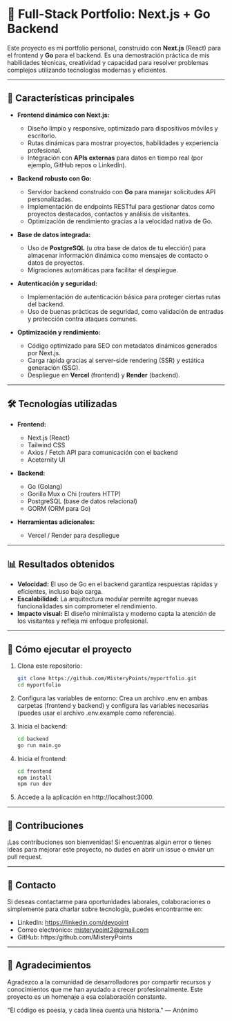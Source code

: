 # 🚀 Full-Stack Portfolio: Next.js + Go Backend

Este proyecto es mi portfolio personal, construido con **Next.js** (React) para el frontend y **Go** para el backend. Es una demostración práctica de mis habilidades técnicas, creatividad y capacidad para resolver problemas complejos utilizando tecnologías modernas y eficientes.

---

## 🌟 Características principales

- **Frontend dinámico con Next.js:**
  - Diseño limpio y responsive, optimizado para dispositivos móviles y escritorio.
  - Rutas dinámicas para mostrar proyectos, habilidades y experiencia profesional.
  - Integración con **APIs externas** para datos en tiempo real (por ejemplo, GitHub repos o LinkedIn).

- **Backend robusto con Go:**
  - Servidor backend construido con **Go** para manejar solicitudes API personalizadas.
  - Implementación de endpoints RESTful para gestionar datos como proyectos destacados, contactos y análisis de visitantes.
  - Optimización de rendimiento gracias a la velocidad nativa de Go.

- **Base de datos integrada:**
  - Uso de **PostgreSQL** (u otra base de datos de tu elección) para almacenar información dinámica como mensajes de contacto o datos de proyectos.
  - Migraciones automáticas para facilitar el despliegue.

- **Autenticación y seguridad:**
  - Implementación de autenticación básica para proteger ciertas rutas del backend.
  - Uso de buenas prácticas de seguridad, como validación de entradas y protección contra ataques comunes.

- **Optimización y rendimiento:**
  - Código optimizado para SEO con metadatos dinámicos generados por Next.js.
  - Carga rápida gracias al server-side rendering (SSR) y estática generación (SSG).
  - Despliegue en **Vercel** (frontend) y **Render** (backend).

---

## 🛠 Tecnologías utilizadas

- **Frontend:**
  - Next.js (React)
  - Tailwind CSS 
  - Axios / Fetch API para comunicación con el backend
  - Aceternity UI

- **Backend:**
  - Go (Golang)
  - Gorilla Mux o Chi (routers HTTP)
  - PostgreSQL (base de datos relacional)
  - GORM (ORM para Go)

- **Herramientas adicionales:** 
  - Vercel / Render  para despliegue

---

## 📊 Resultados obtenidos

- **Velocidad:** El uso de Go en el backend garantiza respuestas rápidas y eficientes, incluso bajo carga.
- **Escalabilidad:** La arquitectura modular permite agregar nuevas funcionalidades sin comprometer el rendimiento.
- **Impacto visual:** El diseño minimalista y moderno capta la atención de los visitantes y refleja mi enfoque profesional.

---

## 🚀 Cómo ejecutar el proyecto

1. Clona este repositorio:
   ```bash
   git clone https://github.com/MisteryPoints/myportfolio.git
   cd myportfolio
   ```

2. Configura las variables de entorno:
 Crea un archivo .env en ambas carpetas (frontend y backend) y configura las variables necesarias (puedes usar el archivo .env.example como referencia).

3. Inicia el backend:
    ```bash
    cd backend
    go run main.go
    ```
4. Inicia el frontend:
    ```bash
    cd frontend
    npm install
    npm run dev
    ```
5. Accede a la aplicación en http://localhost:3000.

---

## 🤝 Contribuciones
¡Las contribuciones son bienvenidas! Si encuentras algún error o tienes ideas para mejorar este proyecto, no dudes en abrir un issue o enviar un pull request.

---

## 📧 Contacto
Si deseas contactarme para oportunidades laborales, colaboraciones o simplemente para charlar sobre tecnología, puedes encontrarme en:

  - LinkedIn: https://linkedin.com/devpoint
  - Correo electrónico: misterypoint2@gmail.com
  - GitHub: https:/github.com/MisteryPoints

---

## 🙌 Agradecimientos
Agradezco a la comunidad de desarrolladores por compartir recursos y conocimientos que me han ayudado a crecer profesionalmente. Este proyecto es un homenaje a esa colaboración constante.

"El código es poesía, y cada línea cuenta una historia."
— Anónimo 
